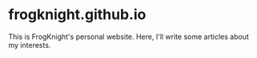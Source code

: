 # frogknight.github.io
This is FrogKnight's personal website. Here, I'll write some articles about my interests.
